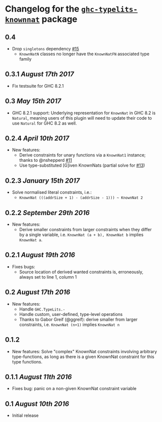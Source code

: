 # Changelog for the [`ghc-typelits-knownnat`](http://hackage.haskell.org/package/ghc-typelits-knownnat) package

## 0.4
* Drop `singletons` dependency [#15](https://github.com/clash-lang/ghc-typelits-knownnat/issues/15)
  * `KnownNatN` classes no longer have the `KnownNatFN` associated type family

## 0.3.1 *August 17th 2017*
* Fix testsuite for GHC 8.2.1

## 0.3 *May 15th 2017*
* GHC 8.2.1 support: Underlying representation for `KnownNat` in GHC 8.2 is `Natural`, meaning users of this plugin will need to update their code to use `Natural` for GHC 8.2 as well.

## 0.2.4 *April 10th 2017*
* New features:
  * Derive constraints for unary functions via a `KnownNat1` instance; thanks to @nshepperd [#11](https://github.com/clash-lang/ghc-typelits-knownnat/pull/11)
  * Use type-substituted [G]iven KnownNats (partial solve for [#13](https://github.com/clash-lang/ghc-typelits-knownnat/issues/13))

## 0.2.3 *January 15th 2017*
* Solve normalised literal constraints, i.e.:
  * `KnownNat (((addrSize + 1) - (addrSize - 1))) ~ KnownNat 2`

## 0.2.2 *September 29th 2016*
* New features:
  * Derive smaller constraints from larger constraints when they differ by a single variable, i.e. `KnownNat (a + b), KnownNat b` implies `KnownNat a`.

## 0.2.1 *August 19th 2016*
* Fixes bugs:
  * Source location of derived wanted constraints is, erroneously, always set to line 1, column 1

## 0.2 *August 17th 2016*
* New features:
  * Handle `GHC.TypeLits.-`
  * Handle custom, user-defined, type-level operations
  * Thanks to Gabor Greif (@ggreif): derive smaller from larger constraints, i.e. `KnownNat (n+1)` implies `KnownNat n`

## 0.1.2
* New features: Solve "complex" KnownNat constraints involving arbitrary type-functions, as long as there is a given KnownNat constraint for this type functions.

## 0.1.1 *August 11th 2016*
* Fixes bug: panic on a non-given KnownNat constraint variable

## 0.1 *August 10th 2016*
* Initial release
